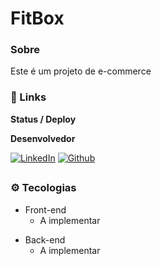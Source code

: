 # FitBox

### Sobre
Este é um projeto de e-commerce

### 🔗 Links
**Status / Deploy**

**Desenvolvedor**

[![LinkedIn](https://img.shields.io/badge/LinkedIn-000?style=for-the-badge&logo=linkedin&logoColor=18c1f3)](https://www.linkedin.com/in/matheus-souza-anselmo-aba10a215/)
[![Github](https://img.shields.io/badge/Github-000?style=for-the-badge&logo=github&logoColor=FFF)](https://github.com/anselmosz)


##

### ⚙ Tecologias
- Front-end
  - A implementar
 <!--
  <img width="64" src="https://cdn.jsdelivr.net/gh/devicons/devicon/icons/javascript/javascript-original.svg" height="32" alt="javascript logo"  />
  <img width="64" src="https://cdn.jsdelivr.net/gh/devicons/devicon/icons/html5/html5-original.svg" height="32" alt="html5 logo"  />
  <img width="64" src="https://cdn.jsdelivr.net/gh/devicons/devicon/icons/css3/css3-original.svg" height="32" alt="css3 logo"  />
 -->
- Back-end
  - A implementar
